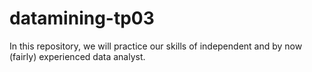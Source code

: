 # datamining-tp03
In this repository, we will practice our skills of independent and by now (fairly) experienced data analyst.
